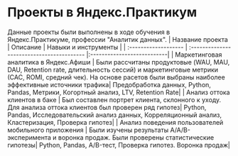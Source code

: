 # Проекты в Яндекс.Практикум
Данные проекты были выполнены в ходе обучения в Яндекс.Практикуме, профессии "Аналитик данных".
| Название проекта | Описание  |  Навыки и инструменты |
| :------------------- | :----------------------------------------- |:---------------------------|
| Маркетинговая аналитика в Яндекс.Афиши | Были рассчитаны продуктовые (WAU, MAU, DAU, Retention rate, длительность сессий) и маркетинговые метрики (САС, ROMI, средний чек). На основе расетов были выбраны наиболее эффективные источники трафика| Предобработка данных, Python, Pandas, Метрики, Когортный анализ, LTV, Retention Rate|
| Анализ оттока клиентов в баке | Был составлен портрет клиента, склонного к уходу. Для анализа оттока клиентов был проверен ряд гипотез| Python, Pandas, Исследовательский анализ данных, Корреляционный анализ, Кластеризация, Проверка гипотез|
| Анализ поведения пользователей мобильного приложения | Были изучены результаты A/A/B-эксперимента и воронка продаж. Были проверены статистические гипотезы| Python, Pandas, A/B-тест, Проверка гипотез. Воронка продаж|
